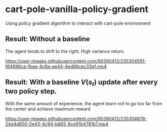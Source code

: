 # cart-pole-vanilla-policy-gradient
Using policy gradient algorithm to interact with cart-pole environment
## Result: Without a baseline 
The agent tends to dirft to the right. High variance return.


https://user-images.githubusercontent.com/90390412/235304591-f64696ca-fbae-4c6a-ae44-4ed66cec33e1.mp4


## Result: With a baseline $V(s_t)$ update after every two policy step.
With the same amount of experience, the agent learn not to go too far from the center and achieve maximum reward

https://user-images.githubusercontent.com/90390412/235304878-24d4d650-2e43-4c94-b865-8ce91b4781b7.mp4

